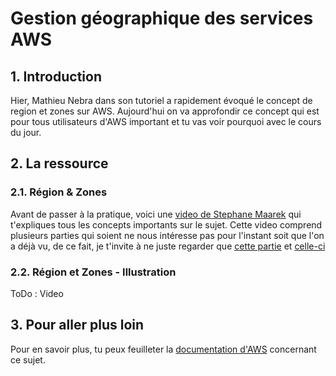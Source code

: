 # Gestion géographique des services AWS

## 1. Introduction
Hier, Mathieu Nebra dans son tutoriel a rapidement évoqué le concept de region et zones sur AWS.
Aujourd'hui on va approfondir ce concept qui est pour tous utilisateurs d'AWS important et tu vas voir pourquoi avec le cours du jour.

## 2. La ressource
### 2.1. Région & Zones

Avant de passer à la pratique, voici une [video de Stephane Maarek](https://www.youtube.com/watch?v=BxHaLBRZWyc) qui t'expliques tous les concepts importants sur le sujet.
Cette video comprend plusieurs parties qui soient ne nous intéresse pas pour l'instant soit que l'on a déjà vu, 
de ce fait, je t'invite à ne juste regarder que [cette partie](https://www.youtube.com/watch?v=BxHaLBRZWyc&t=143s) et [celle-ci](https://www.youtube.com/watch?v=BxHaLBRZWyc&t=266s)

### 2.2. Région et Zones - Illustration

ToDo : Video


## 3. Pour aller plus loin
Pour en savoir plus, tu peux feuilleter la [documentation d'AWS](https://docs.aws.amazon.com/AWSEC2/latest/UserGuide/using-regions-availability-zones.html) concernant ce sujet.
